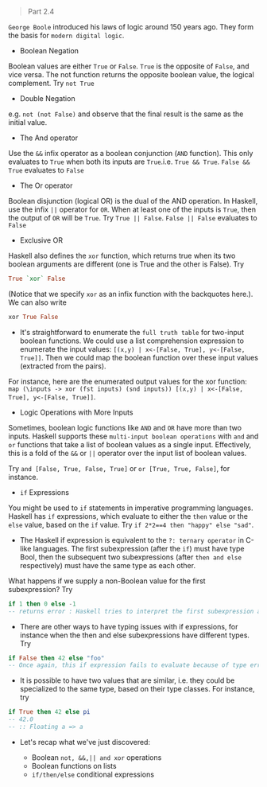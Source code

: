 > Part 2.4

`George Boole` introduced his laws of logic around 150 years ago. They form the basis for `modern digital logic`.

* Boolean Negation

Boolean values are either `True` or `False`. `True` is the opposite of `False`, and vice versa. The not function returns the opposite boolean value, the logical complement. Try `not True`

* Double Negation
  
e.g. `not (not False)` and observe that the final result is the same as the initial value.

* The And operator

Use the `&&` infix operator as a boolean conjunction (`AND` function). This only evaluates to `True` when both its inputs are `True`.i.e. `True && True`. `False && True` evaluates  to `False`

* The Or operator

Boolean disjunction (logical OR) is the dual of the AND operation. In Haskell, use the infix `||` operator for `OR`. When at least one of the inputs is `True`, then the output of `OR` will be `True`. Try `True || False`. `False || False` evaluates to `False`

* Exclusive OR

Haskell also defines the `xor` function, which returns true when its two boolean arguments are different (one is True and the other is False). Try 
```haskell
True `xor` False
```
(Notice that we specify `xor` as an infix function with the backquotes here.). We can also write 
```haskell
xor True False
```

* It's straightforward to enumerate the `full truth table` for two-input boolean functions. We could use a list comprehension expression to enumerate the input values: `[(x,y) | x<-[False, True], y<-[False, True]]`. Then we could map the boolean function over these input values (extracted from the pairs). 
  
For instance, here are the enumerated output values for the xor function: `map (\inputs -> xor (fst inputs) (snd inputs)) [(x,y) | x<-[False, True], y<-[False, True]]`.

* Logic Operations with More Inputs

Sometimes, boolean logic functions like `AND` and `OR` have more than two inputs. Haskell supports these `multi-input boolean operations` with `and` and `or` functions that take a list of boolean values as a single input. Effectively, this is a fold of the `&&` or `||` operator over the input list of boolean values.

Try `and [False, True, False, True]` or `or [True, True, False]`, for instance.

* `if` Expressions

You might be used to `if` statements in imperative programming languages. Haskell has `if` expressions, which evaluate to either the `then` value or the `else` value, based on the `if` value.
Try `if 2*2==4 then "happy" else "sad"`.

* The Haskell if expression is equivalent to the `?: ternary operator` in C-like languages. The first subexpression (after the `if`) must have type Bool, then the subsequent two subexpressions (after `then and else` respectively) must have the same type as each other.

What happens if we supply a non-Boolean value for the first subexpression? Try 
```haskell
if 1 then 0 else -1
-- returns error : Haskell tries to interpret the first subexpression as a Bool value, and fails
```

* There are other ways to have typing issues with if expressions, for instance when the then and else subexpressions have different types. Try 
```haskell
if False then 42 else "foo"
-- Once again, this if expression fails to evaluate because of type errors. Haskell detects that the then value and the else value have incompatible types, so it complains.
```

* It is possible to have two values that are similar, i.e. they could be specialized to the same type, based on their type classes. For instance, try 
```haskell
if True then 42 else pi
-- 42.0
-- :: Floating a => a
```

* Let's recap what we've just discovered:

    - Boolean `not, &&,|| and xor` operations
    - Boolean functions on lists
    - `if/then/else` conditional expressions